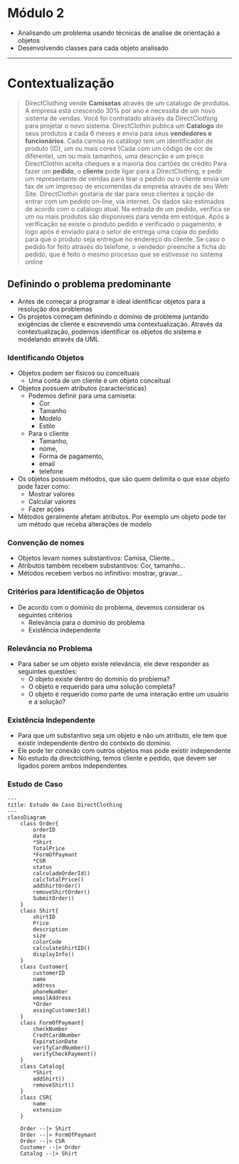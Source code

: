 # Módulo 2
- Analisando um problema usando técnicas de analise de orientação a objetos
- Desenvolvendo classes para cada objeto analisado
- ---
# Contextualização
>  DirectClothing vende **Camisetas** através de um catalogo de produtos. A empresa está crescendo 30% por ano e necessita de um novo sistema de vendas. Você foi contratado através da DirectClothing para projetar o novo sistema.
>  DirectClothin publica um **Catalogo** de seus produtos a cada 6 meses e envia para seus **vendedores e funcionários**. Cada camisa no catálogo tem um identificador de produto (ID), um ou mais cores (Cada com um código de cor de diferente), um ou mais tamanhos, uma descrição e um preço
>  DirectClothin aceita cheques e a maioria dos cartões de crédito
>  Para fazer um **pedido**, o **cliente** pode ligar para a DirectClothing, e pedir um representante de vendas para tirar o pedido ou o cliente envia um fax de um impresso de encomendas da empresa através de seu Web Site.
>  DirectClothin gostaria de dar para seus clientes a opção de entrar com um pedido on-line, via internet. Os dados são estimados de acordo com o catalogo atual.
>  Na entrada de um pedido, verifica se um ou mais produtos são disponíveis para venda em estoque. Após a verificação se existe o produto pedido e verificado o pagamento, e logo após é enviado para o setor de entrega uma copia do pedido para que o produto seja entregue no endereço do cliente. Se caso o pedido for feito através do telefone, o vendedor preenche a ficha do pedido, que é feito o mesmo processo que se estivesse no sistema online

## Definindo o problema predominante
- Antes de começar a programar é ideal identificar objetos para a resolução dos problemas
- Os projetos começam definindo o domínio de problema juntando exigências de cliente e escrevendo uma contextualização. Através da contextualização, podemos identificar os objetos do sistema e modelando através da UML
### Identificando Objetos
- Objetos podem ser físicos ou conceituais
	- Uma conta de um cliente é um objeto conceitual
- Objetos possuem atributos (características)
	- Podemos definir para uma camiseta:
		- Cor
		- Tamanho
		- Modelo
		- Estilo
	- Para o cliente
		- Tamanho, 
		- nome,
		- Forma de pagamento,
		- email
		- telefone
- Os objetos possuem métodos, que são quem delimita o que esse objeto pode fazer como:
	- Mostrar valores
	- Calcular valores
	- Fazer ações
- Métodos geralmente afetam atributos. Por exemplo um objeto pode ter um método que receba alterações de modelo
### Convenção de nomes
- Objetos levam nomes substantivos: Camisa, Cliente...
- Atributos também recebem substantivos: Cor, tamanho...
- Métodos recebem verbos no infinitivo: mostrar, gravar...
### Critérios para Identificação de Objetos
- De acordo com o domínio do problema, devemos considerar os seguintes critérios
	- Relevância para o domínio do problema
	- Existência independente
### Relevância no Problema
- Para saber se um objeto existe relevância, ele deve responder as seguintes questões:
	- O objeto existe dentro do domínio do problema?
	- O objeto e requerido para uma solução completa?
	- O objeto é requerido como parte de uma interação entre um usuário e a solução?
### Existência Independente
- Para que um substantivo seja um objeto e não um atributo, ele tem que existir independente dentro do contexto do domínio. 
- Ele pode ter conexão com outros objetos mas pode existir independente
- No estudo da directclothing, temos cliente e pedido, que devem ser ligados porem ambos independentes 
### Estudo de Caso
```mermaid
---
title: Estudo de Caso DirectClothing
---
classDiagram
	class Order{
		orderID
		date
		*Shirt
		TotalPrice
		*FormOfPaymant
		*CSR
		status
		calculadeOrderId()
		calcTotalPrice()
		addShirtOrder()
		removeShirtOrder()
		SubmitOrder()
	}
	class Shirt{
		shirtID
		Price
		description
		size
		colorCode
		calculateShirtID()
		displayInfo()
	}
	class Customer{
		customerID
		name
		address
		phoneNumber
		emailAddress
		*Order
		assingCustomerId()
	}
	class FormOfPaymant{
		checkNumber
		CredtCardNumber
		ExpirationDate
		verifyCardNumber()
		verifyCheckPayment()
	}
	class Catalog{
		*Shirt
		addShirt()
		removeShirt()
	}
	class CSR{
		name
		extension
	}
	
	Order --|> Shirt
	Order --|> FormOfPaymant
	Order --|> CSR
	Customer --|> Order
	Catalog --|> Shirt
```



